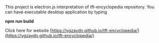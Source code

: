 This project is electron.js interpretation of tft-encyclopedia repository. You can have executable desktop application by typing

**npm run build**

Click here for website [https://ygzaydn.github.io/tft-encyclopedia/](https://ygzaydn.github.io/tft-encyclopedia/)



